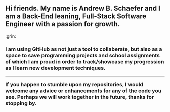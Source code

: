 <h2>Hi friends. My name is Andrew B. Schaefer and I am a Back-End leaning, Full-Stack Software Engineer with a passion for growth.</h2> :grin:

<h3>I am using GitHub as not just a tool to collaberate, but also as a space to save programming projects and school assignments of which I am proud in order to track/showcase my progression as I learn new development techniques. 
  
 <hr>

If you happen to stumble upon my repositories, I would welcome any advice or enhancements for any of the code you see. Perhaps we will work together in the future, thanks for stopping by.</h3>
